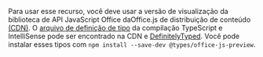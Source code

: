 Para usar esse recurso, você deve usar a versão de visualização da biblioteca de API JavaScript Office daOffice.js de distribuição de conteúdo [(CDN)](https://appsforoffice.microsoft.com/lib/beta/hosted/office.js). O [arquivo de definição de tipo](https://appsforoffice.microsoft.com/lib/beta/hosted/office.d.ts) da compilação TypeScript e IntelliSense pode ser encontrado na CDN e [DefinitelyTyped](https://raw.githubusercontent.com/DefinitelyTyped/DefinitelyTyped/master/types/office-js-preview/index.d.ts). Você pode instalar esses tipos com `npm install --save-dev @types/office-js-preview`.